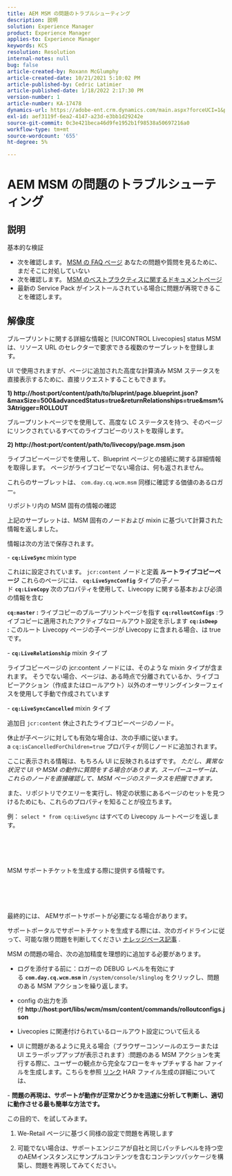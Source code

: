 ```yaml
---
title: AEM MSM の問題のトラブルシューティング
description: 説明
solution: Experience Manager
product: Experience Manager
applies-to: Experience Manager
keywords: KCS
resolution: Resolution
internal-notes: null
bug: false
article-created-by: Roxann McGlumphy
article-created-date: 10/21/2021 5:10:02 PM
article-published-by: Cedric Latimier
article-published-date: 1/18/2022 2:17:30 PM
version-number: 1
article-number: KA-17478
dynamics-url: https://adobe-ent.crm.dynamics.com/main.aspx?forceUCI=1&pagetype=entityrecord&etn=knowledgearticle&id=99b28cb8-9132-ec11-b6e5-000d3a5ba97a
exl-id: aef3119f-6ea2-4147-a23d-e3bb1d29242e
source-git-commit: 0c3e421beca46d9fe1952b1f98538a50697216a0
workflow-type: tm+mt
source-wordcount: '655'
ht-degree: 5%

---
```


# AEM MSM の問題のトラブルシューティング

## 説明

基本的な検証
- 次を確認します。 [MSM の FAQ ページ](https://helpx.adobe.com/jp/experience-manager/kb/index/msm_faq.html) あなたの問題や質問を見るために、まだそこに対処していない
- 次を確認します。 [MSM のベストプラクティスに関するドキュメントページ](https://experienceleague.adobe.com/docs/experience-manager-65/administering/introduction/msm-best-practices.html?lang=en)
- 最新の Service Pack がインストールされている場合に問題が再現できることを確認します。



## 解像度

ブループリントに関する詳細な情報と [!UICONTROL Livecopies] status MSM は、リソース URL のセレクターで要求できる複数のサーブレットを登録します。

UI で使用されますが、ページに追加された高度な計算済み MSM ステータスを直接表示するために、直接リクエストすることもできます。

<b>1) http://host:port/content/path/to/bluprint/page.blueprint.json?&amp;maxSize=500&amp;advancedStatus=true&amp;returnRelationships=true&amp;msm%3Atrigger=ROLLOUT</b>

ブループリントページでを使用して、高度な LC ステータスを持つ、そのページにリンクされているすべてのライブコピーのリストを取得します。



<b>2) http://host:port/content/path/to/livecopy/page.msm.json</b>

ライブコピーページでを使用して、Blueprint ページとの接続に関する詳細情報を取得します。
ページがライブコピーでない場合は、何も返されません。



これらのサーブレットは、 `com.day.cq.wcm.msm` 同様に確認する価値のあるロガー。

リポジトリ内の MSM 固有の情報の確認

上記のサーブレットは、MSM 固有のノードおよび mixin に基づいて計算された情報を返しました。

情報は次の方法で保存されます。

- <b>`cq:LiveSync` </b>mixin<b> </b>type

これはに設定されています。 `jcr:content` ノードと定義 <b>ルートライブコピーページ</b>
これらのページには、 <b>`cq:LiveSyncConfig`</b> タイプの子ノード <b>`cq:LiveCopy` </b>次のプロパティを使用して、Livecopy に関する基本および必須の情報を含む

<b>`cq:master` : </b>ライブコピーのブループリントページを指す
<b>`cq:rolloutConfigs`</b> :ライブコピーに適用されたアクティブなロールアウト設定を示します
<b>`cq:isDeep` : </b>このルート Livecopy ページの子ページが Livecopy に含まれる場合、は true です。



- <b>`cq:LiveRelationship`</b> mixin タイプ

ライブコピーページの jcr:content ノードには、そのような mixin タイプが含まれます。
そうでない場合、ページは、ある時点で分離されているか、ライブコピーアクション（作成またはロールアウト）以外のオーサリングインターフェイスを使用して手動で作成されています



- <b>`cq:LiveSyncCancelled`</b> mixin タイプ

追加日 `jcr:content` 休止されたライブコピーページのノード。

休止が子ページに対しても有効な場合は、次の手順に従います。a `cq:isCancelledForChildren=true` プロパティが同じノードに追加されます。



ここに表示される情報は、もちろん UI に反映されるはずです。 *ただし、異常な状況で UI や MSM の動作に質問をする場合があります。スーパーユーザーは、これらのノードを直接確認して、MSM ページのステータスを把握できます。*

また、リポジトリでクエリーを実行し、特定の状態にあるページのセットを見つけるためにも、これらのプロパティを知ることが役立ちます。

例： `select * from cq:LiveSync` はすべての Livecopy ルートページを返します。
<br><br><br><br> <br><br>MSM サポートチケットを生成する際に提供する情報です。<br><br><br><br> <br><br>
最終的には、 AEMサポートサポートが必要になる場合があります。

サポートポータルでサポートチケットを生成する際には、次のガイドラインに従って、可能な限り問題を判断してください [ナレッジベース記事](https://helpx.adobe.com/cq/kb/how-to-fully-qualify-a-ticket.html) .

MSM の問題の場合、次の追加精度を理想的に追加する必要があります。

- ログを添付する前に：ロガーの DEBUG レベルを有効にする <b>`com.day.cq.wcm.msm` </b>in `/system/console/slinglog` をクリックし、問題のある MSM アクションを繰り返します。

- config の出力を添付 <b>http://host:port/libs/wcm/msm/content/commands/rolloutconfigs.json</b>

- Livecopies に関連付けられているロールアウト設定について伝える

- UI に問題があるように見える場合（ブラウザーコンソールのエラーまたは UI エラーポップアップが表示されます）:問題のある MSM アクションを実行する際に、ユーザーの観点から完全なフローをキャプチャする har ファイルを生成します。こちらを参照 [リンク](https://help.tenderapp.com/kb/troubleshooting-your-tender-site/generating-an-har-file) HAR ファイル生成の詳細については、

- <b>問題の再現は、サポートが動作が正常かどうかを迅速に分析して判断し、適切に動作させる最も簡単な方法です。</b>

この目的で、を試してみます。

1) We-Retail ページに基づく同様の設定で問題を再現します

2) 可能でない場合は、サポートエンジニアが自社と同じパッチレベルを持つ空のAEMインスタンスにサンプルコンテンツを含むコンテンツパッケージを構築し、問題を再現してみてください。

